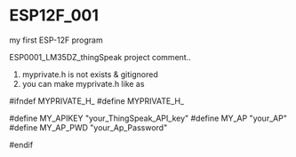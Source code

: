 # ESP12F_001
my first ESP-12F program

ESP0001_LM35DZ_thingSpeak project comment..

1. myprivate.h is not exists & gitignored
2. you can make myprivate.h like as

#ifndef MYPRIVATE_H_
#define MYPRIVATE_H_

#define MY_APIKEY	"your_ThingSpeak_API_key"
#define MY_AP 		"your_AP"
#define MY_AP_PWD 	"your_Ap_Password"

#endif

